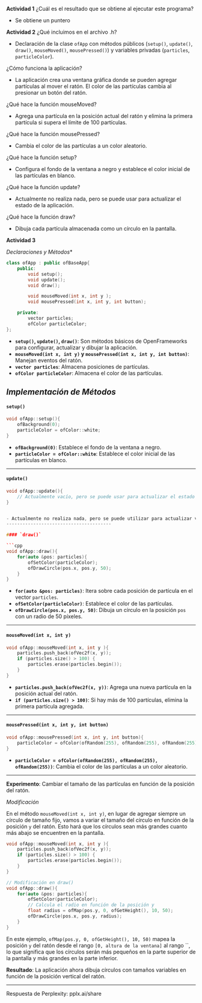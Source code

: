 **Actividad 1**
¿Cuál es el resultado que se obtiene al ejecutar este programa?
- Se obtiene un puntero

**Actividad 2**
¿Qué incluimos en el archivo .h?
- Declaración de la clase `ofApp` con métodos públicos (`setup()`, `update()`, `draw()`, `mouseMoved()`, `mousePressed()`) y variables privadas (`particles`, `particleColor`).

¿Cómo funciona la aplicación?
- La aplicación crea una ventana gráfica donde se pueden agregar partículas al mover el ratón. El color de las partículas cambia al presionar un botón del ratón.

¿Qué hace la función mouseMoved?
- Agrega una partícula en la posición actual del ratón y elimina la primera partícula si supera el límite de 100 partículas.

¿Qué hace la función mousePressed?
- Cambia el color de las partículas a un color aleatorio.

¿Qué hace la función setup?
- Configura el fondo de la ventana a negro y establece el color inicial de las partículas en blanco.

¿Qué hace la función update?
- Actualmente no realiza nada, pero se puede usar para actualizar el estado de la aplicación.

¿Qué hace la función draw?
- Dibuja cada partícula almacenada como un círculo en la pantalla.

**Actividad 3** 

*Declaraciones y Métodos**

```cpp
class ofApp : public ofBaseApp{
    public:
        void setup();
        void update();
        void draw();

        void mouseMoved(int x, int y );
        void mousePressed(int x, int y, int button);

    private:
        vector particles;
        ofColor particleColor;
};
```

- **`setup()`, `update()`, `draw()`**: Son métodos básicos de OpenFrameworks para configurar, actualizar y dibujar la aplicación.
- **`mouseMoved(int x, int y)` y `mousePressed(int x, int y, int button)`**: Manejan eventos del ratón.
- **`vector particles`**: Almacena posiciones de partículas.
- **`ofColor particleColor`**: Almacena el color de las partículas.

*Implementación de Métodos*
--------------------------------------
#### `setup()`

```cpp
void ofApp::setup(){
    ofBackground(0);
    particleColor = ofColor::white;
}
```

- **`ofBackground(0)`**: Establece el fondo de la ventana a negro.
- **`particleColor = ofColor::white`**: Establece el color inicial de las partículas en blanco.

---------------------------------------
#### `update()`

```cpp
void ofApp::update(){
    // Actualmente vacío, pero se puede usar para actualizar el estado de la aplicación.
}


- Actualmente no realiza nada, pero se puede utilizar para actualizar variables o realizar cálculos.
---------------------------------------

#### `draw()`

```cpp
void ofApp::draw(){
    for(auto &pos: particles){
        ofSetColor(particleColor);
        ofDrawCircle(pos.x, pos.y, 50);
    }
}
```

- **`for(auto &pos: particles)`**: Itera sobre cada posición de partícula en el vector `particles`.
- **`ofSetColor(particleColor)`**: Establece el color de las partículas.
- **`ofDrawCircle(pos.x, pos.y, 50)`**: Dibuja un círculo en la posición `pos` con un radio de 50 píxeles.
---------------------------------------

#### `mouseMoved(int x, int y)`

```cpp
void ofApp::mouseMoved(int x, int y ){
    particles.push_back(ofVec2f(x, y));
    if (particles.size() > 100) {
        particles.erase(particles.begin());
    }
}
```

- **`particles.push_back(ofVec2f(x, y))`**: Agrega una nueva partícula en la posición actual del ratón.
- **`if (particles.size() > 100)`**: Si hay más de 100 partículas, elimina la primera partícula agregada.
---------------------------------------

#### `mousePressed(int x, int y, int button)`

```cpp
void ofApp::mousePressed(int x, int y, int button){
    particleColor = ofColor(ofRandom(255), ofRandom(255), ofRandom(255));
}
```

- **`particleColor = ofColor(ofRandom(255), ofRandom(255), ofRandom(255))`**: Cambia el color de las partículas a un color aleatorio.
---------------------------------------


**Experimento**: Cambiar el tamaño de las partículas en función de la posición del ratón.

*Modificación*

En el método `mouseMoved(int x, int y)`, en lugar de agregar siempre un círculo de tamaño fijo, vamos a variar el tamaño del círculo en función de la posición `y` del ratón. Esto hará que los círculos sean más grandes cuanto más abajo se encuentren en la pantalla.

```cpp
void ofApp::mouseMoved(int x, int y ){
    particles.push_back(ofVec2f(x, y));
    if (particles.size() > 100) {
        particles.erase(particles.begin());
    }
}

// Modificación en draw()
void ofApp::draw(){
    for(auto &pos: particles){
        ofSetColor(particleColor);
        // Calcula el radio en función de la posición y
        float radius = ofMap(pos.y, 0, ofGetHeight(), 10, 50);
        ofDrawCircle(pos.x, pos.y, radius);
    }
}
```

En este ejemplo, `ofMap(pos.y, 0, ofGetHeight(), 10, 50)` mapea la posición `y` del ratón desde el rango `[0, altura de la ventana]` al rango ``, lo que significa que los círculos serán más pequeños en la parte superior de la pantalla y más grandes en la parte inferior.

**Resultado**: La aplicación ahora dibuja círculos con tamaños variables en función de la posición vertical del ratón.

---
Respuesta de Perplexity: pplx.ai/share




